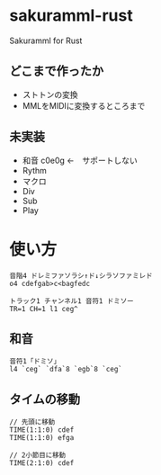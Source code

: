 # sakuramml-rust

Sakuramml for Rust

## どこまで作ったか

- ストトンの変換
- MMLをMIDIに変換するところまで

## 未実装

- 和音 c0e0g ←　サポートしない
- Rythm
- マクロ
- Div
- Sub
- Play

# 使い方


```
音階4 ドレミファソラシ↑ド↓シラソファミレド
o4 cdefgab>c<bagfedc
```

```
トラック1 チャンネル1 音符1 ドミソー
TR=1 CH=1 l1 ceg^
```

## 和音

```
音符1「ドミソ」
l4 `ceg` `dfa`8 `egb`8 `ceg`
```

## タイムの移動

```
// 先頭に移動
TIME(1:1:0) cdef
TIME(1:1:0) efga

// 2小節目に移動
TIME(2:1:0) cdef
```

